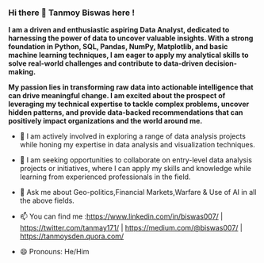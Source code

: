 ### Hi there 👋 Tanmoy Biswas here !


**I am a driven and enthusiastic aspiring Data Analyst, dedicated to harnessing the power of data to uncover valuable insights. With a strong foundation in Python, SQL, Pandas, NumPy, Matplotlib, and basic machine learning techniques, I am eager to apply my analytical skills to solve real-world challenges and contribute to data-driven decision-making.**

**My passion lies in transforming raw data into actionable intelligence that can drive meaningful change. I am excited about the prospect of leveraging my technical expertise to tackle complex problems, uncover hidden patterns, and provide data-backed recommendations that can positively impact organizations and the world around me.**
- 🔭 I am actively involved in exploring a range of data analysis projects while honing my expertise in data analysis and visualization techniques.

- 👯 I am seeking opportunities to collaborate on entry-level data analysis projects or initiatives, where I can apply my skills and knowledge while learning from experienced professionals in the field.

- 💬 Ask me about Geo-politics,Financial Markets,Warfare & Use of AI in all the above fields.
- 📫 You can find me :https://www.linkedin.com/in/biswas007/ |
                       https://twitter.com/tanmay171/ |
                       https://medium.com/@biswas007/ |
                       https://tanmoysden.quora.com/
- 😄 Pronouns: He/Him

<script> // Get the current time in IST const date = new Date(); const offset = 5.5; // IST is 5 hours and 30 minutes ahead of UTC const istTime = date.getTime() + (date.getTimezoneOffset() * 60000) + (30 * 60000) + (offset * 60 * 60 * 1000); const istDate = new Date(istTime); // Get the hour in IST const hour = istDate.getHours(); // Display different images based on the time if (hour >= 6 && hour < 12) { // Display morning image document.getElementById("image").src = "https://your-github-username.github.io/your-repository-name/morning.png"; } else if (hour >= 12 && hour < 18) { // Display afternoon image document.getElementById("image").src = "https://your-github-username.github.io/your-repository-name/afternoon.png"; } else if (hour >= 18 && hour < 21) { // Display evening image document.getElementById("image").src = "https://your-github-username.github.io/your-repository-name/evening.png"; } else { // Display night image document.getElementById("image").src = "https://your-github-username.github.io/your-repository-name/night.png"; } </script> 

